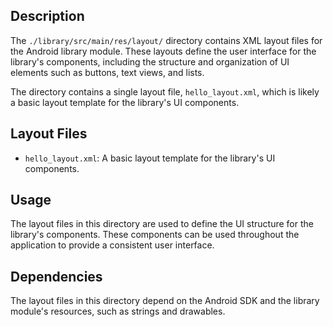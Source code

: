 ## Description

The `./library/src/main/res/layout/` directory contains XML layout files for the Android library module. These layouts define the user interface for the library's components, including the structure and organization of UI elements such as buttons, text views, and lists.

The directory contains a single layout file, `hello_layout.xml`, which is likely a basic layout template for the library's UI components.


## Layout Files

* `hello_layout.xml`: A basic layout template for the library's UI components.


## Usage

The layout files in this directory are used to define the UI structure for the library's components. These components can be used throughout the application to provide a consistent user interface.


## Dependencies

The layout files in this directory depend on the Android SDK and the library module's resources, such as strings and drawables.



